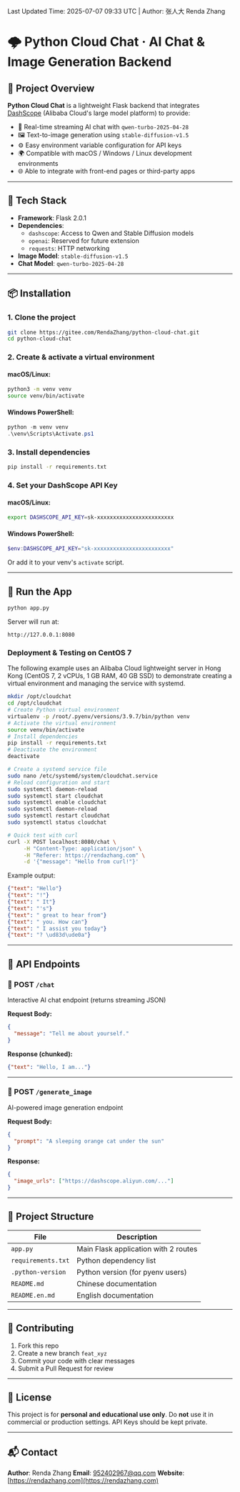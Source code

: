 Last Updated Time: 2025-07-07 09:33 UTC | Author: 张人大 Renda Zhang
# 🌩️ Python Cloud Chat · AI Chat & Image Generation Backend

## 📝 Project Overview

**Python Cloud Chat** is a lightweight Flask backend that integrates [DashScope](https://dashscope.aliyun.com/) (Alibaba Cloud's large model platform) to provide:

- 🤖 Real-time streaming AI chat with `qwen-turbo-2025-04-28`
- 🖼️ Text-to-image generation using `stable-diffusion-v1.5`
- ⚙️ Easy environment variable configuration for API keys
- 🌍 Compatible with macOS / Windows / Linux development environments
- 🌐 Able to integrate with front-end pages or third-party apps

---

## 🧱 Tech Stack

- **Framework**: Flask 2.0.1
- **Dependencies**:
  - `dashscope`: Access to Qwen and Stable Diffusion models
  - `openai`: Reserved for future extension
  - `requests`: HTTP networking
- **Image Model**: `stable-diffusion-v1.5`
- **Chat Model**: `qwen-turbo-2025-04-28`

---

## 📦 Installation

### 1. Clone the project
```bash
git clone https://gitee.com/RendaZhang/python-cloud-chat.git
cd python-cloud-chat
````

### 2. Create & activate a virtual environment

#### macOS/Linux:

```bash
python3 -m venv venv
source venv/bin/activate
```

#### Windows PowerShell:

```powershell
python -m venv venv
.\venv\Scripts\Activate.ps1
```

### 3. Install dependencies

```bash
pip install -r requirements.txt
```

### 4. Set your DashScope API Key

#### macOS/Linux:

```bash
export DASHSCOPE_API_KEY=sk-xxxxxxxxxxxxxxxxxxxxxxxx
```

#### Windows PowerShell:

```powershell
$env:DASHSCOPE_API_KEY="sk-xxxxxxxxxxxxxxxxxxxxxxxx"
```

Or add it to your venv's `activate` script.

---

## 🚀 Run the App

```bash
python app.py
```

Server will run at:

```
http://127.0.0.1:8080
```

### Deployment & Testing on CentOS 7
The following example uses an Alibaba Cloud lightweight server in Hong Kong (CentOS 7, 2 vCPUs, 1 GB RAM, 40 GB SSD) to demonstrate creating a virtual environment and managing the service with systemd.

```bash
mkdir /opt/cloudchat
cd /opt/cloudchat
# Create Python virtual environment
virtualenv -p /root/.pyenv/versions/3.9.7/bin/python venv
# Activate the virtual environment
source venv/bin/activate
# Install dependencies
pip install -r requirements.txt
# Deactivate the environment
deactivate

# Create a systemd service file
sudo nano /etc/systemd/system/cloudchat.service
# Reload configuration and start
sudo systemctl daemon-reload
sudo systemctl start cloudchat
sudo systemctl enable cloudchat
sudo systemctl daemon-reload
sudo systemctl restart cloudchat
sudo systemctl status cloudchat

# Quick test with curl
curl -X POST localhost:8080/chat \
     -H "Content-Type: application/json" \
     -H "Referer: https://rendazhang.com" \
     -d '{"message": "Hello from curl!"}'
```
Example output:
```json
{"text": "Hello"}
{"text": "!"}
{"text": " It"}
{"text": "'s"}
{"text": " great to hear from"}
{"text": " you. How can"}
{"text": " I assist you today"}
{"text": "? \ud83d\ude0a"}
```
---

## 📡 API Endpoints

### 🔹 POST `/chat`

Interactive AI chat endpoint (returns streaming JSON)

**Request Body:**

```json
{
  "message": "Tell me about yourself."
}
```

**Response (chunked):**

```json
{"text": "Hello, I am..."}
```

---

### 🔹 POST `/generate_image`

AI-powered image generation endpoint

**Request Body:**

```json
{
  "prompt": "A sleeping orange cat under the sun"
}
```

**Response:**

```json
{
  "image_urls": ["https://dashscope.aliyun.com/..."]
}
```

---

## 📁 Project Structure

| File               | Description                          |
| ------------------ | ------------------------------------ |
| `app.py`           | Main Flask application with 2 routes |
| `requirements.txt` | Python dependency list               |
| `.python-version`  | Python version (for pyenv users)     |
| `README.md`        | Chinese documentation                |
| `README.en.md`     | English documentation                |

---

## 🙌 Contributing

1. Fork this repo
2. Create a new branch `feat_xyz`
3. Commit your code with clear messages
4. Submit a Pull Request for review

---

## 🔐 License

This project is for **personal and educational use only**.
Do **not** use it in commercial or production settings. API Keys should be kept private.

---

## 📬 Contact

**Author**: Renda Zhang
**Email**: [952402967@qq.com](mailto:952402967@qq.com)
**Website**: [https://rendazhang.com](https://rendazhang.com)
